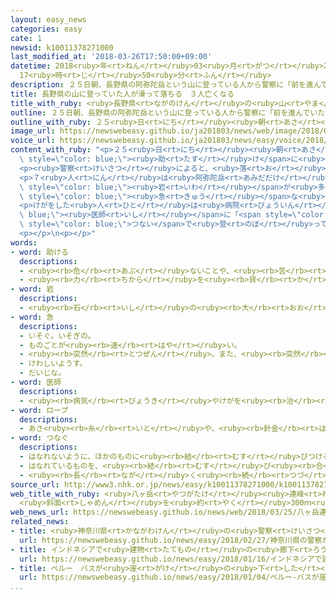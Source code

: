 ```yaml
---
layout: easy_news
categories: easy
cate: 1
newsid: k10011378271000
last_modified_at: '2018-03-26T17:50:00+09:00'
datetime: 2018<ruby>年<rt>ねん</rt></ruby>03<ruby>月<rt>がつ</rt></ruby>26<ruby>日<rt>にち</rt></ruby>
  17<ruby>時<rt>じ</rt></ruby>50<ruby>分<rt>ふん</rt></ruby>
description: ２５日朝、長野県の阿弥陀岳という山に登っている人から警察に「前を進んでいた７人が滑って落ちた」と連絡があって、警察が助けに向かいました。
title: 長野県の山に登っていた人が滑って落ちる　３人亡くなる
title_with_ruby: <ruby>長野県<rt>ながのけん</rt></ruby>の<ruby>山<rt>やま</rt></ruby>に<ruby>登<rt>のぼ</rt></ruby>っていた<ruby>人<rt>ひと</rt></ruby>が<ruby>滑<rt>すべ</rt></ruby>って<ruby>落<rt>お</rt></ruby>ちる　３<ruby>人<rt>にん</rt></ruby><ruby>亡<rt>な</rt></ruby>くなる
outline: ２５日朝、長野県の阿弥陀岳という山に登っている人から警察に「前を進んでいた７人が滑って落ちた」と連絡があって、警察が助けに向かいました。
outline_with_ruby: ２５<ruby>日<rt>にち</rt></ruby><ruby>朝<rt>あさ</rt></ruby>、<ruby>長野県<rt>ながのけん</rt></ruby>の<ruby>阿弥陀岳<rt>あみだだけ</rt></ruby>という<ruby>山<rt>やま</rt></ruby>に<ruby>登<rt>のぼ</rt></ruby>っている<ruby>人<rt>ひと</rt></ruby>から<ruby>警察<rt>けいさつ</rt></ruby>に「<ruby>前<rt>まえ</rt></ruby>を<ruby>進<rt>すす</rt></ruby>んでいた７<ruby>人<rt>にん</rt></ruby>が<ruby>滑<rt>すべ</rt></ruby>って<ruby>落<rt>お</rt></ruby>ちた」と<ruby>連絡<rt>れんらく</rt></ruby>があって、<ruby>警察<rt>けいさつ</rt></ruby>が<ruby>助<rt>たす</rt></ruby>けに<ruby>向<rt>む</rt></ruby>かいました。
image_url: https://newswebeasy.github.io/ja201803/news/web/image/2018/03/25/K10011378271_1803251719_1803251719_01_02.jpg
voice_url: https://newswebeasy.github.io/ja201803/news/easy/voice/2018/03/26/k10011378271000.mp3
content_with_ruby: "<p>２５<ruby>日<rt>にち</rt></ruby><ruby>朝<rt>あさ</rt></ruby>、<ruby>長野県<rt>ながのけん</rt></ruby>の<ruby>阿弥陀岳<rt>あみだだけ</rt></ruby>という<ruby>山<rt>やま</rt></ruby>に<ruby>登<rt>のぼ</rt></ruby>っている<ruby>人<rt>ひと</rt></ruby>から<ruby>警察<rt>けいさつ</rt></ruby>に「<ruby>前<rt>まえ</rt></ruby>を<ruby>進<rt>すす</rt></ruby>んでいた７<ruby>人<rt>にん</rt></ruby>が<ruby>滑<rt>すべ</rt></ruby>って<ruby>落<rt>お</rt></ruby>ちた」と<ruby>連絡<rt>れんらく</rt></ruby>があって、<ruby>警察<rt>けいさつ</rt></ruby>が<span\
  \ style=\"color: blue;\"><ruby>助<rt>たす</rt></ruby>け</span>に<ruby>向<rt>む</rt></ruby>かいました。</p>\n\
  <p><ruby>警察<rt>けいさつ</rt></ruby>によると、<ruby>落<rt>お</rt></ruby>ちた７<ruby>人<rt>にん</rt></ruby>は<ruby>兵庫県<rt>ひょうごけん</rt></ruby>や<ruby>京都府<rt>きょうとふ</rt></ruby>などに<ruby>住<rt>す</rt></ruby>んでいる<ruby>男性<rt>だんせい</rt></ruby>５<ruby>人<rt>にん</rt></ruby>と<ruby>女性<rt>じょせい</rt></ruby><ruby>２人<rt>ふたり</rt></ruby>です。３<ruby>人<rt>にん</rt></ruby>が<ruby>亡<rt>な</rt></ruby>くなって、４<ruby>人<rt>にん</rt></ruby>がけがをしました。７<ruby>人<rt>にん</rt></ruby>は<ruby>２４日<rt>にじゅうよっか</rt></ruby>にほかの<ruby>山<rt>やま</rt></ruby>に<ruby>泊<rt>と</rt></ruby>まったあと、２５<ruby>日<rt>にち</rt></ruby>に<ruby>阿弥陀岳<rt>あみだだけ</rt></ruby>に<ruby>登<rt>のぼ</rt></ruby>って<ruby>帰<rt>かえ</rt></ruby>る<ruby>予定<rt>よてい</rt></ruby>でした。</p>\n\
  <p>７<ruby>人<rt>にん</rt></ruby>は<ruby>阿弥陀岳<rt>あみだだけ</rt></ruby>の<ruby>高<rt>たか</rt></ruby>さ２６００ｍにある<span\
  \ style=\"color: blue;\"><ruby>岩<rt>いわ</rt></ruby></span>が<ruby>多<rt>おお</rt></ruby>い<span\
  \ style=\"color: blue;\"><ruby>急<rt>きゅう</rt></ruby></span>な<ruby>場所<rt>ばしょ</rt></ruby>を<ruby>登<rt>のぼ</rt></ruby>っていたときに<ruby>滑<rt>すべ</rt></ruby>って、３００ｍぐらい<ruby>落<rt>お</rt></ruby>ちたようだと<ruby>警察<rt>けいさつ</rt></ruby>は<ruby>言<rt>い</rt></ruby>っています。</p>\n\
  <p>けがをした<ruby>人<rt>ひと</rt></ruby>は<ruby>病院<rt>びょういん</rt></ruby>の<span style=\"color:\
  \ blue;\"><ruby>医師<rt>いし</rt></ruby></span>に「<span style=\"color: blue;\">ロープ</span>で７<ruby>人<rt>にん</rt></ruby>の<ruby>体<rt>からだ</rt></ruby>を<span\
  \ style=\"color: blue;\">つない</span>で<ruby>登<rt>のぼ</rt></ruby>っていました。いちばん<ruby>前<rt>まえ</rt></ruby>の<ruby>人<rt>ひと</rt></ruby>が<ruby>滑<rt>すべ</rt></ruby>って、みんな<ruby>落<rt>お</rt></ruby>ちました」と<ruby>話<rt>はな</rt></ruby>していました。</p>\n\
  <p></p>\n<p></p>"
words:
- word: 助ける
  descriptions:
  - <ruby><rb>危</rb><rt>あぶ</rt></ruby>ないことや、<ruby><rb>苦</rb><rt>くる</rt></ruby>しいことから、<ruby><rb>救</rb><rt>すく</rt></ruby>う。
  - <ruby><rb>力</rb><rt>ちから</rt></ruby>を<ruby><rb>貸</rb><rt>か</rt></ruby>す。<ruby><rb>手伝</rb><rt>てつだ</rt></ruby>う。
- word: 岩
  descriptions:
  - <ruby><rb>石</rb><rt>いし</rt></ruby>の<ruby><rb>大</rb><rt>おお</rt></ruby>きなもの。<ruby><rb>岩石</rb><rt>がんせき</rt></ruby>。
- word: 急
  descriptions:
  - いそぐ。いそぎの。
  - ものごとが<ruby><rb>速</rb><rt>はや</rt></ruby>い。
  - <ruby><rb>突然</rb><rt>とつぜん</rt></ruby>。また、<ruby><rb>突然</rb><rt>とつぜん</rt></ruby>の<ruby><rb>危機</rb><rt>きき</rt></ruby>。
  - けわしいようす。
  - だいじな。
- word: 医師
  descriptions:
  - <ruby><rb>病気</rb><rt>びょうき</rt></ruby>やけがを<ruby><rb>治</rb><rt>なお</rt></ruby>すことを<ruby><rb>職業</rb><rt>しょくぎょう</rt></ruby>とする<ruby><rb>人</rb><rt>ひと</rt></ruby>。<ruby><rb>医者</rb><rt>いしゃ</rt></ruby>。
- word: ロープ
  descriptions:
  - あさ<ruby><rb>糸</rb><rt>いと</rt></ruby>や、<ruby><rb>針金</rb><rt>はりがね</rt></ruby>などを<ruby><rb>太</rb><rt>ふと</rt></ruby>くよった<ruby><rb>丈夫</rb><rt>じょうぶ</rt></ruby>なつな。
- word: つなぐ
  descriptions:
  - はなれないように、ほかのものに<ruby><rb>結</rb><rt>むす</rt></ruby>びつける。
  - はなれているものを、<ruby><rb>結</rb><rt>むす</rt></ruby>び<ruby><rb>合</rb><rt>あ</rt></ruby>わせてひと<ruby><rb>続</rb><rt>つづ</rt></ruby>きのものにする。
  - <ruby><rb>長</rb><rt>なが</rt></ruby>く<ruby><rb>続</rb><rt>つづ</rt></ruby>くようにする。
source_url: http://www3.nhk.or.jp/news/easy/k10011378271000/k10011378271000.html
web_title_with_ruby: <ruby>八ヶ岳<rt>やつがたけ</rt></ruby><ruby>連峰<rt>れんぽう</rt></ruby>で３<ruby>人<rt>にん</rt></ruby><ruby>死亡<rt>しぼう</rt></ruby>４<ruby>人<rt>にん</rt></ruby>けが
  <ruby>斜面<rt>しゃめん</rt></ruby>を<ruby>約<rt>やく</rt></ruby>300ｍ<ruby>滑落<rt>かつらく</rt></ruby>か
web_news_url: https://newswebeasy.github.io/news/web/2018/03/25/八ヶ岳連峰で3人死亡4人けが-斜面を約300m滑落か
related_news:
- title: <ruby>神奈川県<rt>かながわけん</rt></ruby>の<ruby>警察<rt>けいさつ</rt></ruby>がＡＩを<ruby>使<rt>つか</rt></ruby>って<ruby>事件<rt>じけん</rt></ruby>や<ruby>事故<rt>じこ</rt></ruby>を<ruby>予測<rt>よそく</rt></ruby>する<ruby>計画<rt>けいかく</rt></ruby>
  url: https://newswebeasy.github.io/news/easy/2018/02/27/神奈川県の警察がAIを使って事件や事故を予測する計画
- title: インドネシアで<ruby>建物<rt>たてもの</rt></ruby>の<ruby>廊下<rt>ろうか</rt></ruby>が<ruby>崩<rt>くず</rt></ruby>れて７７<ruby>人<rt>にん</rt></ruby>がけがをする
  url: https://newswebeasy.github.io/news/easy/2018/01/16/インドネシアで建物の廊下が崩れて77人がけがをする
- title: ペルー　バスが<ruby>崖<rt>がけ</rt></ruby>の<ruby>下<rt>した</rt></ruby>に<ruby>落<rt>お</rt></ruby>ちて４８<ruby>人<rt>にん</rt></ruby>が<ruby>亡<rt>な</rt></ruby>くなる
  url: https://newswebeasy.github.io/news/easy/2018/01/04/ペルー-バスが崖の下に落ちて48人が亡くなる
...
```

